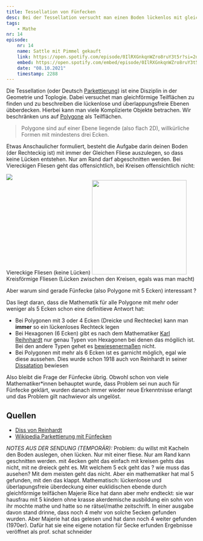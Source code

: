 ```yaml
---
title: Tessellation von Fünfecken
desc: Bei der Tessellation versucht man einen Boden lückenlos mit gleichen Fliesen auszulegen. Nimmt man Fünfecke steht man hier vor einer spannenden Aufgabe mit viel Hisotrie und Anwendung z.B. in Computer Graphics
tags:
    - Mathe
nr: 14
episode:
    nr: 14
    name: Sattle mit Pimmel gekauft
    link: https://open.spotify.com/episode/0IlRXGnkqnWZro8ruY3t5r?si=2d47557d34c343a0
    embed: https://open.spotify.com/embed/episode/0IlRXGnkqnWZro8ruY3t5r?theme=0&t=2288
    date: "08.10.2021"
    timestamp: 2288
---
```


Die Tessellation (oder Deutsch [Parkettierung](https://de.wikipedia.org/wiki/Parkettierung)) ist eine Disziplin in der Geometrie und Toplogie. Dabei versuchet man gleichförmige Teilflächen zu finden und zu beschreiben die lückenlose und überlappungsfreie Ebenen übberdecken. Hierbei kann man viele Komplizierte Objekte betrachen. Wir beschränken uns auf [Polygone](https://de.wikipedia.org/wiki/Polygon) als Teilflächen.

> Polygone sind auf einer Ebene liegende (also flach 2D), willkürliche Formen mit mindestens drei Ecken.

Etwas Anschaulicher formuliert, besteht die Aufgabe darin deinen Boden (der Rechteckig ist) mit immer der Gleichen Fliese auszulegen, so dass keine Lücken entstehen. Nur am Rand darf abgeschnitten werden. Bei Viereckigen Fliesen geht das offensichtlich, bei Kreisen offensichtlich nicht:

<span class="img_container">
<img src="https://upload.wikimedia.org/wikipedia/commons/7/73/Tiling_Regular_4-4_Square.svg" class="img_small" /><br />
<span> Viereckige Fliesen (keine Lücken)</span>
</span>
<span class="img_container">
<img src="https://upload.wikimedia.org/wikipedia/commons/8/84/16_circles_in_a_square.svg" class="img_small" style="width:250px" /> <br />
<span> Kreisförmige Fliesen (Lücken zwischen den Kreisen, egals was man macht)</span>
</span>

Aber warum sind gerade Fünfecke (also Polygone mit 5 Ecken) interessant ?

Das liegt daran, dass die Mathematik für alle Polygone mit mehr oder weniger als 5 Ecken schon eine definitieve Antwort hat:

* Bei Polygonen mit 3 oder 4 Ecken (Dreicke und Rechtecke) kann man **immer** so ein lückenloses Rechteck legen
* Bei Hexagonen (6 Ecken) gibt es nach dem Mathematiker [Karl Reihnhardt](https://de.wikipedia.org/wiki/Karl_Reinhardt_(Mathematiker)) nur genau Typen von Hexagonen bei denen das mögilich ist. Bei den andere Typen gehet es [bewiesenermaßen](https://gdz.sub.uni-goettingen.de/id/PPN316479497?tify={%22panX%22:0.326,%22panY%22:0.664,%22view%22:%22toc%22,%22zoom%22:0.527}) nicht.
* Bei Polygonen mit mehr als 6 Ecken ist es garnicht möglich, egal wie diese aussehen. Dies wurde schon 1918 auch von Reinhardt in seiner [Dissatation](https://gdz.sub.uni-goettingen.de/id/PPN316479497?tify={%22panX%22:0.326,%22panY%22:0.664,%22view%22:%22toc%22,%22zoom%22:0.527}) bewiesen

Also bleibt die Frage der Fünfecke übrig. Obwohl schon von viele Mathematiker*innen behauptet wurde, dass Problem sei nun auch für Fünfecke geklärt, wurden danach immer wieder neue Erkenntnisse erlangt und das Problem gilt nachwievor als ungelöst.

##

## Quellen
* [Diss von Reinhardt](https://gdz.sub.uni-goettingen.de/id/PPN316479497?tify={%22panX%22:0.326,%22panY%22:0.664,%22view%22:%22toc%22,%22zoom%22:0.527})
* [Wikipedia Parkettierung mit Fünfecken](https://de.wikipedia.org/wiki/Parkettierung_mit_F%C3%BCnfecken)


_NOTES AUS DER SENDUNG (TEMPORÄR):_
Problem: du willst mit Kacheln den Boden auslegen, ohen lücken.
Nur mit einer fliese. Nur am Rand kann geschnitten werden.
mit 4ecken geht das einfach
mit kreisen gehts das nicht, mit ne dreieck geht es.
Mit welchem 5 eck geht das ? wie muss das ausehen?
Mit dem meisten geht das nicht. Aber ein mathematiker hat mal 5  gefunden, mit den das klappt.
Mathematisch: lückenloose und überlapungsfreie überdeckung einer euklidischen ebende durch gleichförmige teilfächen
Majerie Rice hat dann aber mehr endteckt:
sie war hausfrau mit 5 kindern ohne krasse akerdemische ausbildung
ein sohn von ihr mochte mathe und hatte so ne rätsel/mathe zeitschrift.
In einer ausgabe davon stand drinne, dass noch 4 mehr von solche 5ecken gefunden wurden.
Aber Majerie hat das gelesen und hat dann noch 4 weiter gefunden (1970er).
Dafür hat sie eine eigene notation für 5ecke erfunden 
Ergebnisse veröffnet als prof. schat schneider